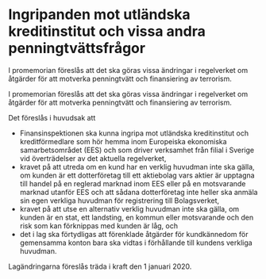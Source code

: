 # Ingripanden mot utländska kreditinstitut och vissa andra penningtvättsfrågor

I promemorian föreslås att det ska göras vissa ändringar i regelverket om åtgärder för att motverka penningtvätt och finansiering av terrorism.

I promemorian föreslås att det ska göras vissa ändringar i regelverket om åtgärder för att motverka penningtvätt och finansiering av terrorism.

Det föreslås i huvudsak att

* Finansinspektionen ska kunna ingripa mot utländska kreditinstitut och kreditförmedlare som hör hemma inom Europeiska ekonomiska samarbetsområdet (EES) och som driver verksamhet från filial i Sverige vid överträdelser av det aktuella regelverket,
* kravet på att utreda om en kund har en verklig huvudman inte ska gälla, om kunden är ett dotterföretag till ett aktiebolag vars aktier är upptagna till handel på en reglerad marknad inom EES eller på en motsvarande marknad utanför EES och att sådana dotterföretag inte heller ska anmäla sin egen verkliga huvudman för registrering till Bolagsverket,
* kravet på att utse en alternativ verklig huvudman inte ska gälla, om kunden är en stat, ett landsting, en kommun eller motsvarande och den risk som kan förknippas med kunden är låg, och
* det i lag ska förtydligas att förenklade åtgärder för kundkännedom för gemensamma konton bara ska vidtas i förhållande till kundens verkliga huvudman.

Lagändringarna föreslås träda i kraft den 1 januari 2020.

